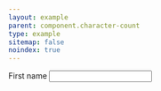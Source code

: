 ```yaml
---
layout: example
parent: component.character-count
type: example
sitemap: false
noindex: true
---
```

<div class="ds_question" data-module="ds-character-count">
<label class="ds_label" for="first-name">First name</label>
<input maxlength="20" class="ds_input  ds_input--fixed-10" type="text" id="first-name" />
</div>
